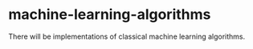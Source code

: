 # machine-learning-algorithms
There will be implementations of classical machine learning algorithms.
